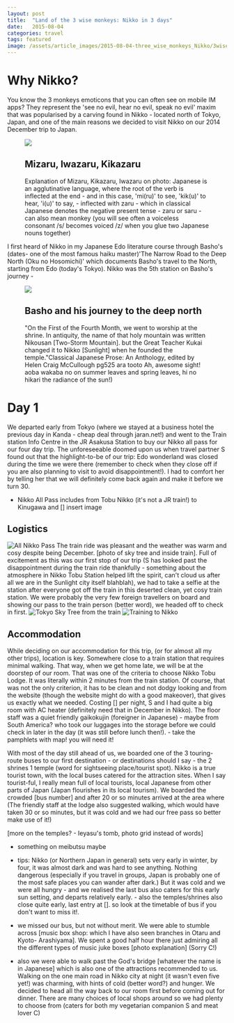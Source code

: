 ```yaml
---
layout: post
title:  "Land of the 3 wise monkeys: Nikko in 3 days"
date:   2015-08-04
categories: travel
tags: featured
image: /assets/article_images/2015-08-04-three_wise_monkeys_Nikko/3wisemonkeys.jpg
---
```

# Why Nikko?
You know the 3 monkeys emoticons that you can often see on mobile IM apps? They represent the 'see no evil, hear no evil, speak no evil' maxim that was popularised by a carving found in Nikko - located north of Tokyo, Japan, and one of the main reasons we decided to visit Nikko on our 2014 December trip to Japan.

<figure class="caption">
    <img class="caption__media" src="/assets/article_images/2015-08-04-three_wise_monkeys_Nikko/monkeyscarving.jpg" />
    <div class="caption__overlay">
        <h2 class="caption__overlay__title">Mizaru, Iwazaru, Kikazaru </h2>
        <p class="caption__overlay__content">Explanation of Mizaru, Kikazaru, Iwazaru on photo:
        Japanese is an agglutinative language, where the root of the verb is inflected at the end  - and in this case, 'mi(ru)' to see, 'kik(u)' to hear, 'i(u)' to say, - inflected with zaru - which in classical Japanese denotes the negative present tense - zaru or saru - can also mean monkey (you will see often a voiceless consonant /s/ becomes voiced /z/ when you glue two Japanese nouns together)
        </p>
    </div>
</figure>


I first heard of Nikko in my Japanese Edo literature course through Basho's (dates- one of the most famous haiku master)'The Narrow Road to the Deep North (Oku no Hosomichi)' which documents Basho's travel to the North, starting from Edo (today's Tokyo). Nikko was the 5th station on Basho's journey -


<figure class="caption">
    <img class="caption__media" src="/assets/article_images/2015-08-04-three_wise_monkeys_Nikko/sunlight.jpg" />
    <div class="caption__overlay">
        <h2 class="caption__overlay__title">Basho and his journey to the deep north</h2>
        <p class="caption__overlay__content">"On the First of the Fourth Month, we went to worship at the shrine. In antiquity, the name of that holy mountain was written Nikousan  [Two-Storm Mountain]. but the Great Teacher Kukai changed it to Nikko [Sunlight] when he founded the temple."Classical Japanese Prose: An Anthology, edited by Helen Craig McCullough pg525
        ara tooto                      Ah, awesome sight!
        aoba wakaba no        on summer leaves and spring leaves,
        hi no hikari                 the radiance of the sun!)
        </p>
    </div>
</figure>


# Day 1
We departed early from Tokyo (where we stayed at a business hotel the previous day in Kanda - cheap deal through jaran.net!) and went to the Train station Info Centre in the JR Asakusa Station to buy our Nikko all pass for our four day trip. The unforeseeable doomed upon us when travel partner S found out that the highlight-to-be of our trip: Edo wonderland was closed during the time we were there (remember to check when they close off if you are also planning to visit to avoid disappointment!). I had to comfort her by telling her that we will definitely come back again and make it before we turn 30.
- Nikko All Pass includes from Tobu Nikko (it's not a JR train!) to Kinugawa and [] insert image

## Logistics
![All Nikko Pass](/assets/article_images/2015-08-04-three_wise_monkeys_Nikko/allNikkoPass.jpg)
The train ride was pleasant and the weather was warm and cosy despite being December. [photo of sky tree and inside train]. Full of excitement as this was our first stop of our trip (S has looked past the disappointment during the train ride thankfully - something about the atmosphere in Nikko Tobu Station helped lift the spirit, can't cloud us after all we are in the Sunlight city itself blahblah), we had to take a selfie at the station after everyone got off the train in this deserted clean, yet cosy train station. We were probably the very few foreign travellers on board and showing our pass to the train person (better word), we headed off to check in first.
![Tokyo Sky Tree from the train](/assets/article_images/2015-08-04-three_wise_monkeys_Nikko/skytreeOnTrain.jpg)
![Training to Nikko](/assets/article_images/2015-08-04-three_wise_monkeys_Nikko/trainToNikko.jpg)
## Accommodation
While deciding on our accommodation for this trip, (or for almost all my other trips), location is key. Somewhere close to a train station that requires minimal walking. That way, when we get home late, we will be at the doorstep of our room. That was one of the criteria to choose Nikko Tobu Lodge. It was literally within 2 minutes from the train station. Of course, that was not the only criterion, it has to be clean and not dodgy looking and from the website (though the website might do with a good makeover), that gives us exactly what we needed. Costing [] per night, S and I had quite a big room with AC heater (definitely need that in December in Nikko). The floor staff was a quiet friendly gaikokujin (foreigner in Japanese) - maybe from South America? who took our luggages into the storage before we could check in later in the day (it was still before lunch then!).  - take the pamphlets with map! you will need it!

With most of the day still ahead of us, we boarded one of the 3 touring-route buses to our first destination - or destinations should I say - the 2 shrines 1 temple (word for sightseeing place/tourist spot). Nikko is a true tourist town, with the local buses catered for the attraction sites. When I say tourist-ful, I really mean full of local tourists, local Japanese from other parts of Japan (Japan flourishes in its local tourism). We boarded the crowded [bus number] and after 20 or so minutes arrived at the area where
(The friendly staff at the lodge also suggested walking, which would have taken 30 or so minutes, but it was cold and we had our free pass so better make use of it!)

[more on the temples? - Ieyasu's tomb, photo grid instead of words]
- something on meibutsu maybe

- tips: Nikko (or Northern Japan in general) sets very early in winter, by four, it was almost dark and was hard to see anything. Nothing dangerous (especially if you travel in groups, Japan is probably one of the most safe places you can wander after dark.) But it was cold and we were all hungry - and we realised the last bus also caters for this early sun setting, and departs relatively early. - also the temples/shrines also close quite early, last entry at []. so look at the timetable of bus if you don't want to miss it!.

- we missed our bus, but not without merit. We were able to stumble across [music box shop: which I have also seen branches in Otaru and Kyoto- Arashiyama]. We spent a good half hour there just admiring all the different types of music juke boxes [photo explanation] (Sorry C!)
- also we were able to walk past the God's bridge [whatever the name is in Japanese] which is also one of the attractions recommended to us.
Walking on the one main road in Nikko city at night (it wasn't even five yet!) was charming, with hints of cold (better word?) and hunger. We decided to head all the way back to our room first before coming out for dinner. There are many choices of local shops around so we had plenty to choose from (caters for both my vegetarian companion S and meat lover C)
